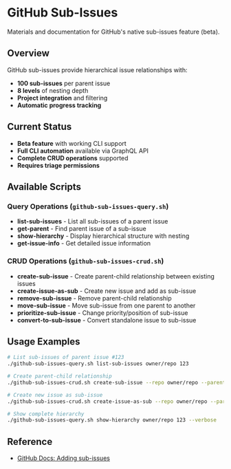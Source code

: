 # GitHub Sub-Issues

Materials and documentation for GitHub's native sub-issues feature (beta).

## Overview

GitHub sub-issues provide hierarchical issue relationships with:

- **100 sub-issues** per parent issue
- **8 levels** of nesting depth  
- **Project integration** and filtering
- **Automatic progress tracking**

## Current Status

- **Beta feature** with working CLI support
- **Full CLI automation** available via GraphQL API
- **Complete CRUD operations** supported
- **Requires triage permissions**

## Available Scripts

### Query Operations (`github-sub-issues-query.sh`)

- **list-sub-issues** - List all sub-issues of a parent issue
- **get-parent** - Find parent issue of a sub-issue  
- **show-hierarchy** - Display hierarchical structure with nesting
- **get-issue-info** - Get detailed issue information

### CRUD Operations (`github-sub-issues-crud.sh`)

- **create-sub-issue** - Create parent-child relationship between existing issues
- **create-issue-as-sub** - Create new issue and add as sub-issue
- **remove-sub-issue** - Remove parent-child relationship
- **move-sub-issue** - Move sub-issue from one parent to another
- **prioritize-sub-issue** - Change priority/position of sub-issue
- **convert-to-sub-issue** - Convert standalone issue to sub-issue

## Usage Examples

```bash
# List sub-issues of parent issue #123
./github-sub-issues-query.sh list-sub-issues owner/repo 123

# Create parent-child relationship
./github-sub-issues-crud.sh create-sub-issue --repo owner/repo --parent 123 --child 456

# Create new issue as sub-issue
./github-sub-issues-crud.sh create-issue-as-sub --repo owner/repo --parent 123 --title "New subtask"

# Show complete hierarchy
./github-sub-issues-query.sh show-hierarchy owner/repo 123 --verbose
```

## Reference

- [GitHub Docs: Adding sub-issues](https://docs.github.com/en/issues/tracking-your-work-with-issues/using-issues/adding-sub-issues)
